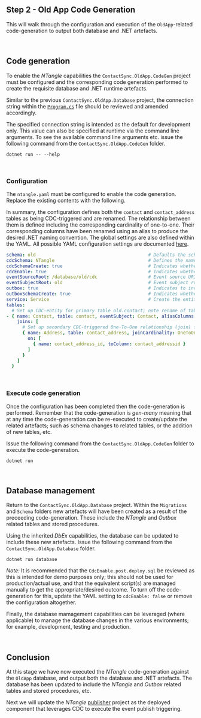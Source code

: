 ﻿## Step 2 - Old App Code Generation

This will walk through the configuration and execution of the `OldApp`-related code-generation to output both database and .NET artefacts. 

<br/>

## Code generation

To enable the _NTangle_ capabilities the `ContactSync.OldApp.CodeGen` project must be configured and the corresponding code generation performed to create the requisite database and .NET runtime artefacts.

Similar to the previous `ContactSync.OldApp.Database` project, the connection string within the [`Program.cs`](../ContactSync.OldApp/ContactSync.OldApp.CodeGen/Program.cs) file should be reviewed and amended accordingly.

The specified connection string is intended as the default for development only. This value can also be specified at runtime via the command line arguments. To see the available command line arguments etc. issue the following command from the `ContactSync.OldApp.CodeGen` folder.

```
dotnet run -- --help
```

<br/>

### Configuration

The `ntangle.yaml` must be configured to enable the code generation. Replace the existing contents with the following. 

In summary, the configuration defines both the `contact` and `contact_address` tables as being CDC-triggered and are renamed. The relationship between them is defined including the corresponding cardinality of one-to-one. Their corresponding columns have been renamed using an alias to produce the desired .NET naming convention. The global settings are also defined within the YAML. All possible YAML configuration settings are documented [here](../../../docs/generated/root.md).

```yaml
schema: old                                          # Defaults the schema for the non-CDC related tables.
cdcSchema: NTangle                                   # Defines the name of the schema to be used for CDC-related artefacts.
cdcSchemaCreate: true                                # Indicates whether to create the CDC database schema via code-generation.
cdcEnable: true                                      # Indicates whether to enable CDC for the referenced table(s) in the database (recommend managing explicitly).
eventSourceRoot: /database/old/cdc                   # Event source URI root prepended to all published events.
eventSubjectRoot: old                                # Event subject root prepended to all published events.
outbox: true                                         # Indicates to include the generation of the event outbox artefacts.
outboxSchemaCreate: true                             # Indicates whether to create the Outbox database schema via code-generation.
service: Service                                     # Create the entity-based "Service" type to be executed by the likes of an Azure Function.
tables:
  # Set up CDC-entity for primary table old.contact; note rename of table and columns.
- { name: Contact, table: contact, eventSubject: Contact, aliasColumns: [ contact_id^Id, contact_name^Name, contact_phone^Phone, contact_email^Email, contact_active^IsActive, contact_no_calling^NoCallList ], excludeColumns: [ contact_addressid ],
    joins: [
      # Set up secondary CDC-triggered One-To-One relationship (join) from old.contact to old.contact_address renaming the table and columns.
      { name: Address, table: contact_address, joinCardinality: OneToOne, excludeColumns: [ contact_address_id ], aliasColumns: [ contact_address_id^Id, address_street_1^Street1, address_street_2^Street2 ],
        on: [
          { name: contact_address_id, toColumn: contact_addressid }
        ]
      }
    ]
  }
```

<br/>

### Execute code generation

Once the configuration has been completed then the code-generation is performed. Remember that the code-generation is _gen-many_ meaning that at any time the code-generation can be re-executed to create/update the related artefacts; such as schema changes to related tables, or the addition of new tables, etc.

Issue the following command from the `ContactSync.OldApp.CodeGen` folder to execute the code-generation.

```
dotnet run
```

<br/>

## Database management

Return to the `ContactSync.OldApp.Database` project. Within the `Migrations` and `Schema` folders new artefacts will have been created as a result of the preceeding code-generation. These include the _NTangle_ and _Outbox_ related tables and stored procedures. 

Using the inherited _DbEx_ capabilities, the database can be updated to include these new artefacts. Issue the following command from the `ContactSync.OldApp.Database` folder.

```
dotnet run database
```

_Note:_ It is recommended that the `CdcEnable.post.deploy.sql` be reviewed as this is intended for demo purposes only; this should not be used for production/actual use, and that the equivalent script(s) are managed manually to get the appropriate/desired outcome. To turn off the code-generation for this, update the YAML setting to `cdcEnable: false` or remove the configuration altogether.

Finally, the database mamagement capabilities can be leveraged (where applicable) to manage the database changes in the various environments; for example, development, testing and production.

<br/>

## Conclusion

At this stage we have now executed the _NTangle_ code-generation against the `OldApp` database, and output both the database and .NET artefacts. The database has been updated to include the _NTangle_ and _Outbox_ related tables and stored procedures, etc.

Next we will update the _NTangle_ [publisher](./old-app-publish.md) project as the deployed component that leverages CDC to execute the event publish triggering. 
